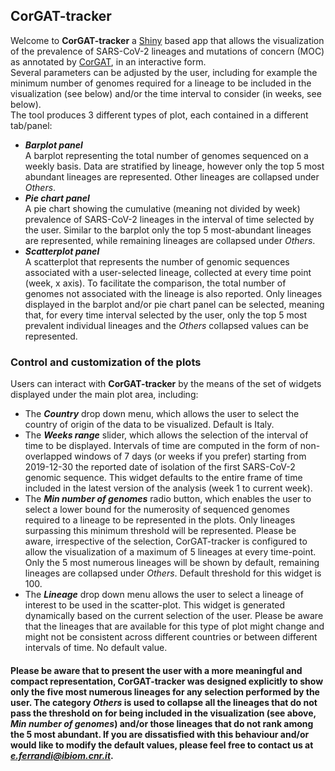 ## CorGAT-tracker

Welcome to **CorGAT-tracker** a [Shiny](https://shiny.rstudio.com/) based app that allows the visualization of the prevalence of SARS-CoV-2 lineages and mutations of concern (MOC) as annotated by [CorGAT](https://doi.org/10.1093/bioinformatics/btaa1047), in an interactive form.  
Several parameters can be adjusted by the user, including for example the minimum number of genomes required for a lineage to be included in the visualization (see below) and/or the time interval to consider (in weeks, see below).  
The tool produces 3 different types of plot, each contained in a different tab/panel:  
* ***Barplot panel***  
A barplot representing the total number of genomes sequenced on a weekly basis. Data are stratified by lineage, however only the top 5 most abundant lineages are represented. Other lineages are collapsed under *Others*.  
* ***Pie chart panel***  
A pie chart showing the cumulative (meaning not divided by week) prevalence of SARS-CoV-2 lineages in the interval of time selected by the user. Similar to the barplot only the top 5 most-abundant lineages are represented, while remaining lineages are collapsed under *Others*.  
* ***Scatterplot panel***  
A scatterplot that represents the number of genomic sequences associated with a user-selected lineage, collected at every time point (week, x axis). To facilitate the comparison, the total number of genomes not associated with the lineage is also reported.  Only lineages displayed in the barplot and/or pie chart panel can be selected, meaning that, for every time interval selected by the user, only the top 5 most prevalent individual lineages and the *Others* collapsed values can be represented.

### Control and customization of the plots

Users can interact with **CorGAT-tracker** by the means of the set of widgets displayed under the main plot area, including:  
* The ***Country*** drop down menu, which allows the user to select the country of origin of the data to be visualized. Default is Italy.  
* The ***Weeks range*** slider, which allows the selection of the interval of  time to be displayed. Intervals of time are computed in the form of non-overlapped windows of 7 days (or weeks if you prefer) starting from 2019-12-30 the reported date of isolation of the first SARS-CoV-2 genomic sequence. This widget defaults to the entire frame of time included in the latest version of the analysis (week 1 to current week).
* The ***Min number of genomes*** radio button, which enables the user to select a lower bound for the numerosity of sequenced genomes required to a lineage to be represented in the plots. Only lineages surpassing this minimum threshold will be represented. Please be aware, irrespective of the selection, CorGAT-tracker is configured to allow the visualization of a maximum of 5 lineages at every time-point. Only the 5 most numerous lineages will be shown by default, remaining lineages are collapsed under *Others*. Default threshold for this widget is 100.
* The ***Lineage*** drop down menu allows the user to select a lineage of interest to be used  in the scatter-plot. This widget is generated dynamically based on the current selection of the user. Please be aware that the lineages that are available for this type of plot might change and might not be consistent across different countries or between different intervals of time. No default value.

#### Please be aware that to present the user with a more meaningful and compact representation, CorGAT-tracker was designed explicitly to show only the five most numerous lineages for any selection performed by the user. The category *Others* is used to collapse all the lineages that do not pass the threshold on for being included in the visualization (see above, ***Min number of genomes***) and/or those lineages that do not rank among the 5 most abundant. If you are dissatisfied with this behaviour and/or would like to modify the default values, please feel free to contact us at *e.ferrandi@ibiom.cnr.it*.
